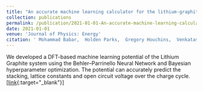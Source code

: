 ```yaml
---
title: "An accurate machine learning calculator for the lithium-graphite system"
collection: publications
permalink: /publication/2021-01-01-An-accurate-machine-learning-calculator-for-the-lithium-graphite-system
date: 2021-01-01
venue: 'Journal of Physics: Energy'
citation: ' Mohammad Babar,  Holden Parks,  Gregory Houchins,  Venkatasubramanian Viswanathan, &quot;An accurate machine learning calculator for the lithium-graphite system.&quot; Journal of Physics: Energy, 2021.'
---
```

We developed a DFT-based machine learning potential of the Lithium Graphite system using the Behler–Parrinello Neural Network and Bayesian hyperparameter optimization. The potential can accurately predict the stacking, lattice constants and open circuit voltage over the charge cycle. \[[link](https://iopscience.iop.org/article/10.1088/2515-7655/abc96f){:target="_blank"}\]
